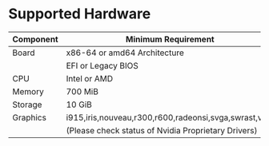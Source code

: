 # Supported Hardware


| Component | Minimum Requirement                                    | Expected |
| --------- | ------------------------------------------------------ | -------- |
| Board     | x86-64 or amd64 Architecture                           |          |
|           | EFI or Legacy BIOS                                     |          |
| CPU       | Intel or AMD                                           |          |
| Memory    | 700 MiB                                                | 2 GiB    |
| Storage   | 10 GiB                                                 | 50 GiB   |
| Graphics  | i915,iris,nouveau,r300,r600,radeonsi,svga,swrast,virgl |          |
|           | (Please check status of Nvidia Proprietary Drivers)    |          |

